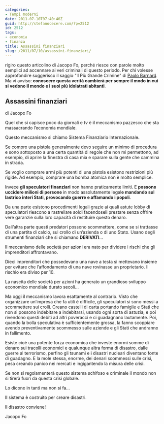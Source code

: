 ```yaml
---
categories:
- Tempi moderni
date: 2011-07-10T07:40:40Z
guid: http://stefanocecere.com/?p=2512
id: 2512
tags:
- economia
- finanza
title: Assassini finanziari
slug: /2011/07/10/assassini-finanziari/
---
```


rigiro questo articolino di Jacopo Fo, perché riesce con parole molto semplici ad accennare ai veri criminali di questo periodo. Per chi volesse approfondire suggerisco il saggio "Il Più Grande Crimine" di [Paolo Barnard](http://paolobarnard.info/interventi_indice.php). Ma vi avviso: **conoscere questa verità cambierà per sempre il modo in cui si vedono il mondo e i suoi più idolatrati abitanti**.

## Assassini finanziari

di Jacopo Fo

Quel che si capisce poco da giornali e tv è il meccanismo pazzesco che sta massacrando l’economia mondiale.
  
Questo meccanismo si chiamo Sistema Finanziario Internazionale.
  
Se compro una pistola generalmente devo seguire un minimo di procedura e sono sottoposto a una certa quantità di regole che non mi permettono, ad esempio, di aprire la finestra di casa mia e sparare sulla gente che cammina in strada.
  
Se voglio comprare armi più potenti di una pistola esistono restrizioni più rigide. Ad esempio, comprare una bomba atomica non è molto semplice.
  
Invece **gli speculatori finanziari** non hanno praticamente limiti. E **possono uccidere milioni di persone** in modo assolutamente legal**e mandando sul lastrico interi Stati, provocando guerre e affamando i popoli**.
  
Da una parte esistono procedimenti legali grazie ai quali astute lobby di speculatori riescono a rastrellare soldi facendoseli prestare senza offrire vere garanzie sulla loro capacità di restituire questo denaro.
  
Dall’altra parte questi predatori possono scommettere, come se si trattasse di una partita di calcio, sul crollo di un’azienda o di uno Stato. Usano degli strumenti finanziari che si chiamano **DERIVATI**…
  
Il meccanismo delle società per azioni era nato per dividere i rischi che gli imprenditori affrontavano.
  
Dieci imprenditori che possedevano una nave a testa si mettevano insieme per evitare che l’affondamento di una nave rovinasse un proprietario. Il rischio era diviso per 10.
  
La nascita delle società per azioni ha generato un grandioso sviluppo economico mondiale durato secoli…
  
Ma oggi il meccanismo lavora esattamente al contrario. Visto che organizzare un’impresa che fa utili è difficile, gli speculatori si sono messi a scommettere sui crolli. Creano castelli di carta portando famiglie e Stati che non si possono indebitare a indebitarsi, usando ogni sorta di astuzia, e poi rivendono questi debiti ad altri poveracci e ci guadagnano lautamente. Poi, quando la bolla speculativa è sufficientemente grossa, la fanno scoppiare avendo preventivamente scommesso sulle aziende e gli Stati che andranno in fallimento.
  
Esiste cioè una potente forza economica che investe enormi somme di denaro sui tracolli economici e qualunque altra forma di disastro, dalle guerre al terrorismo, perfino gli tsunami e i disastri nucleari diventano fonte di guadagno. E la mole stessa, enorme, dei denari scommessi sulle crisi, pesa creando panico nei mercati e ingigantendo la misura delle crisi.
  
Se non si regolamenterà questo sistema schifoso e criminale il mondo non si tirerà fuori da questa crisi globale.
  
Lo dicono in tanti ma non si fa…
  
Il sistema è costruito per creare disastri.
  
Il disastro conviene!

Jacopo Fo